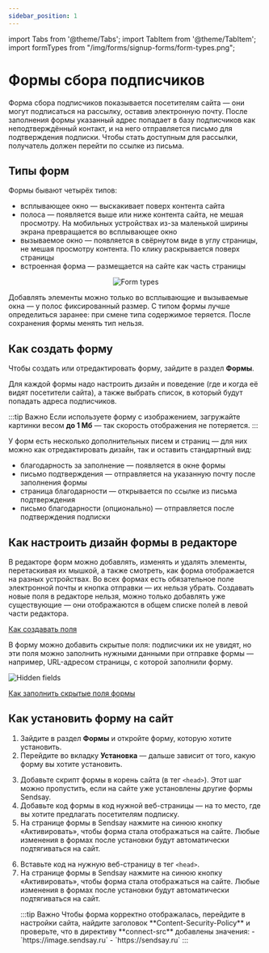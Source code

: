 ```yaml
---
sidebar_position: 1
---
```


import Tabs from '@theme/Tabs';
import TabItem from '@theme/TabItem';
import formTypes from "/img/forms/signup-forms/form-types.png";

# Формы сбора подписчиков

Форма сбора подписчиков показывается посетителям сайта — они могут подписаться на рассылку, оставив электронную почту. После заполнения формы указанный адрес попадает в базу подписчиков как неподтверждённый контакт, и на него отправляется письмо для подтверждения подписки. Чтобы стать доступным для рассылки, получатель должен перейти по ссылке из письма.

## Типы форм

Формы бывают четырёх типов:

- всплывающее окно — выскакивает поверх контента сайта
- полоса — появляется выше или ниже контента сайта, не мешая просмотру. На мобильных устройствах из-за маленькой ширины экрана превращается во всплывающее окно
- вызываемое окно — появляется в свёрнутом виде в углу страницы, не мешая просмотру контента. По клику раскрывается поверх страницы
- встроенная форма — размещается на сайте как часть страницы

<p align="center">
    <img src={formTypes} alt="Form types" />
</p>

Добавлять элементы можно только во всплывающие и вызываемые окна — у полос фиксированный размер. С типом формы лучше определиться заранее: при смене типа содержимое теряется. После сохранения формы менять тип нельзя.

## Как создать форму

Чтобы создать или отредактировать форму, зайдите в раздел **Формы**.

Для каждой формы надо настроить дизайн и поведение (где и когда её видят посетители сайта), а также выбрать список, в который будут попадать адреса подписчиков.

:::tip Важно
Если используете форму с изображением, загружайте картинки весом **до 1 Мб** — так скорость отображения не потеряется.
:::

У форм есть несколько дополнительных писем и страниц — для них можно как отредактировать дизайн, так и оставить стандартный вид:

- благодарность за заполнение — появляется в окне формы
- письмо подтверждения — отправляется на указанную почту после заполнения формы
- страница благодарности — открывается по ссылке из письма подтверждения
- письмо благодарности (опционально) — отправляется после подтверждения подписки

## Как настроить дизайн формы в редакторе

В редакторе форм можно добавлять, изменять и удалять элементы, перетаскивая их мышкой, а также смотреть, как форма отображается на разных устройствах. Во всех формах есть обязательное поле электронной почты и кнопка отправки — их нельзя убрать. Создавать новые поля в редакторе нельзя, можно только добавлять уже существующие — они отображаются в общем списке полей в левой части редактора.

[Как создавать поля](https://docs.sendsay.ru/subscribers/subscriber-data/data-groups#как-создать-поле)

В форму можно добавить скрытые поля: подписчики их не увидят, но эти поля можно заполнить нужными данными при отправке формы — например, URL-адресом страницы, c которой заполнили форму.

![Hidden fields](/img/forms/signup-forms/hidden-fields.gif)

[Как заполнить скрытые поля формы](https://docs.sendsay.ru/forms/scripts#как-заполнить-скрытые-поля-формы)

## Как установить форму на сайт

1. Зайдите в раздел **Формы** и откройте форму, которую хотите установить.
2. Перейдите во вкладку **Установка** — дальше зависит от того, какую форму вы хотите установить.

<Tabs>
<TabItem value="key1" label="Для встроенной формы" default>

3. Добавьте скрипт формы в корень сайта (в тег `<head>`). Этот шаг можно пропустить, если на сайте уже установлены другие формы Sendsay.
4. Добавьте код формы в код нужной веб-страницы — на то место, где вы хотите предлагать посетителям подписку.
5. На странице формы в Sendsay нажмите на синюю кнопку «Активировать», чтобы форма стала отображаться на сайте. Любые изменения в формах после установки будут автоматически подтягиваться на сайт.

</TabItem>
<TabItem value="key2" label="Для остальных форм">

6. Вставьте код на нужную веб-страницу в тег `<head>`.
7. На странице формы в Sendsay нажмите на синюю кнопку «Активировать», чтобы форма стала отображаться на сайте. Любые изменения в формах после установки будут автоматически подтягиваться на сайт.

</TabItem>
</Tabs>

<ol>
:::tip Важно
Чтобы форма корректно отображалась, перейдите в настройки сайта, найдите заголовок **Content-Security-Policy** и проверьте, что в директиву **connect-src** добавлены значения:
  - `https://image.sendsay.ru`
  - `https://sendsay.ru`
:::
</ol>
